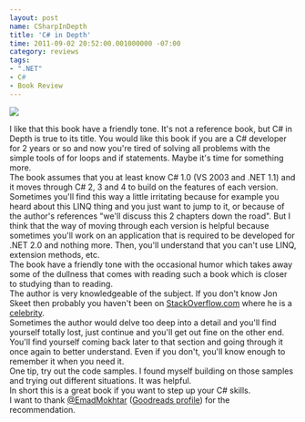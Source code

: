 ```yaml
---
layout: post
name: CSharpInDepth
title: 'C# in Depth'
time: 2011-09-02 20:52:00.001000000 -07:00
category: reviews
tags:
- ".NET"
- C#
- Book Review
---
```

<img class="imageOnRight" src="{{ site.reviewsImagesFolder }}{{ page.name }}/CSharpInDepthCover.jpg">

<div class="stars" title="4 Stars" data-percent="80"></div>

I like that this book have a friendly tone.
It's not a reference book, but C# in Depth is true to its title. You would like this book if you are a C# developer for 2 years or so and now you're tired of solving all problems with the simple tools of for loops and if statements. Maybe it's time for something more.  
The book assumes that you at least know C# 1.0 (VS 2003 and .NET 1.1) and it moves through C# 2, 3 and 4 to build on the features of each version.  
Sometimes you'll find this way a little irritating because for example you heard about this LINQ thing and you just want to jump to it, or because of the author's references "we'll discuss this 2 chapters down the road". But I think that the way of moving through each version is helpful because sometimes you'll work on an application that is required to be developed for .NET 2.0 and nothing more. Then, you'll understand that you can't use LINQ, extension methods, etc.  
The book have a friendly tone with the occasional humor which takes away some of the dullness that comes with reading such a book which is closer to studying than to reading.  
The author is very knowledgeable of the subject. If you don't know Jon Skeet then probably you haven't been on <a href="http://www.stackoverflow.com">StackOverflow.com</a> where he is a <a href="http://stackoverflow.com/users/22656/jon-skeet">celebrity</a>.  
Sometimes the author would delve too deep into a detail and you'll find yourself totally lost, just continue and you'll get out fine on the other end. You'll find yourself coming back later to that section and going through it once again to better understand. Even if you don't, you'll know enough to remember it when you need it.  
One tip, try out the code samples. I found myself building on those samples and trying out different situations. It was helpful.  
In short this is a great book if you want to step up your C# skills.  
I want to thank <a href="https://twitter.com/#%21/EmadMokhtar">@EmadMokhtar</a> (<a href="http://www.goodreads.com/user/show/3775730">Goodreads profile</a>) for the recommendation.  